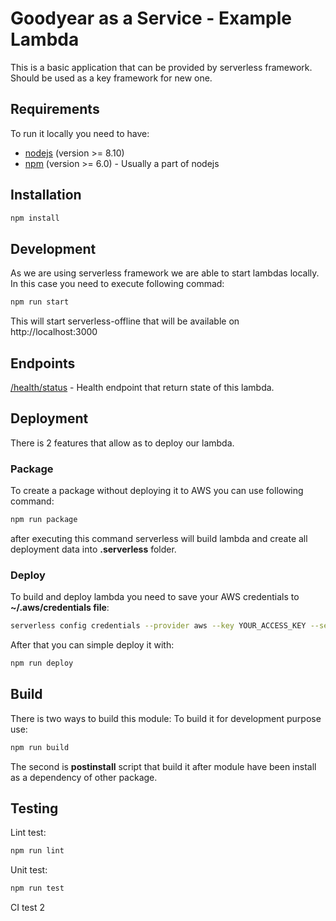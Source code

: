 # Goodyear as a Service - Example Lambda
This is a basic application that can be provided by serverless framework.
Should be used as a key framework for new one.

## Requirements
To run it locally you need to have:

* [nodejs](https://nodejs.org/uk/download/) (version >= 8.10)
* [npm](https://nodejs.org/uk/download/package-manager/#debian-and-ubuntu-based-linux-distributions) (version >= 6.0) - Usually a part of nodejs

## Installation
```bash
npm install
```

## Development
As we are using serverless framework we are able to start lambdas locally. In this case you need to execute following commad:
```bash
npm run start
```
This will start serverless-offline that will be available on http://localhost:3000

## Endpoints
[/health/status](http://localhost:3000/health/status) - Health endpoint that return state of this lambda.

## Deployment
There is 2 features that allow as to deploy our lambda.

### Package
To create a package without deploying it to AWS you can use following command:
```bash
npm run package
```
after executing this command serverless will build lambda and create all deployment data into **.serverless**  folder.
### Deploy
To build and deploy lambda you need to save your AWS credentials to **~/.aws/credentials file**:

```bash
serverless config credentials --provider aws --key YOUR_ACCESS_KEY --secret YOUR_SECRET_KEY
```

After that you can simple deploy it with:
```bash
npm run deploy
```

## Build
There is two ways to build this module:
To build it for development purpose use:
```bash
npm run build
```
The second is **postinstall** script that build it after module have been install as a dependency of other package.
## Testing
Lint test:
```bash
npm run lint 
```
Unit test:
```bash
npm run test 
```

CI test 2
